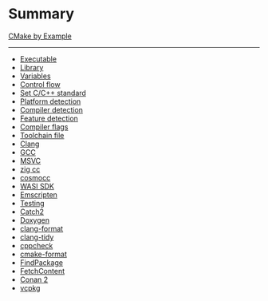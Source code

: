 # Summary

[CMake by Example](README.md)

---

- [Executable](01-executable.md)
- [Library](02-library.md)
- [Variables](03-variables.md)
- [Control flow](04-control-flow.md)
- [Set C/C++ standard](05-set-c-cxx-standard.md)
- [Platform detection]()
- [Compiler detection]()
- [Feature detection]()
- [Compiler flags]()
- [Toolchain file]()
- [Clang]()
- [GCC]()
- [MSVC]()
- [zig cc]()
- [cosmocc]()
- [WASI SDK]()
- [Emscripten]()
- [Testing]()
- [Catch2]()
- [Doxygen]()
- [clang-format]()
- [clang-tidy]()
- [cppcheck]()
- [cmake-format]()
- [FindPackage]()
- [FetchContent]()
- [Conan 2]()
- [vcpkg]()
